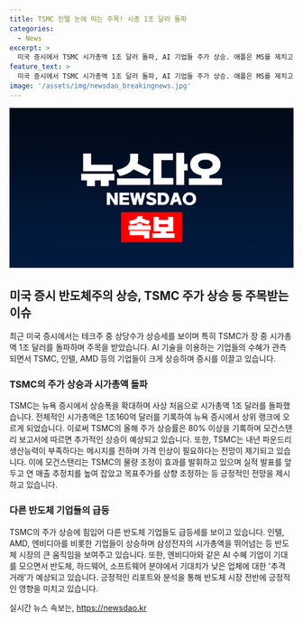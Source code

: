```yaml
---
title: TSMC 인텔 눈에 띄는 주목! 시총 1조 달러 돌파
categories:
  - News
excerpt: >
  미국 증시에서 TSMC 시가총액 1조 달러 돌파, AI 기업들 주가 상승. 애플은 MS를 제치고 시총 1위. TSMC는 시가총액 1조160억 달러 기록, 80% 이상 상승. 모건스탠리 보고서는 추가 상승 전망. TSMC 실적 발표를 앞두고 모건스탠리가 매출 추정치 상향, 물량 조정 효과 분석. ASML도 호재로 장중 1000유로 돌파, 46% 상승. 주요 반도체 기업들 주가 상승, 애플 시총 1위 탈환.
feature_text: >
  미국 증시에서 TSMC 시가총액 1조 달러 돌파, AI 기업들 주가 상승. 애플은 MS를 제치고 시총 1위. TSMC는 시가총액 1조160억 달러 기록, 80% 이상 상승. 모건스탠리 보고서는 추가 상승 전망. TSMC 실적 발표를 앞두고 모건스탠리가 매출 추정치 상향, 물량 조정 효과 분석. ASML도 호재로 장중 1000유로 돌파, 46% 상승. 주요 반도체 기업들 주가 상승, 애플 시총 1위 탈환.
image: '/assets/img/newsdao_breakingnews.jpg'
---
```


<p><img src="/assets/img/newsdao_breakingnews.jpg" alt="bookingtag 속보" /></p>

<h2 data-ke-size="size26">미국 증시 반도체주의 상승, TSMC 주가 상승 등 주목받는 이슈</h2>

<p data-ke-size="size16">최근 미국 증시에서는 테크주 중 상당수가 상승세를 보이며 특히 TSMC가 장 중 시가총액 1조 달러를 돌파하며 주목을 받았습니다. AI 기술을 이용하는 기업들의 수혜가 관측되면서 TSMC, 인텔, AMD 등의 기업들이 크게 상승하며 증시를 이끌고 있습니다.</p>

<h3 data-ke-size="size24">TSMC의 주가 상승과 시가총액 돌파</h3>

<p data-ke-size="size16">TSMC는 뉴욕 증시에서 상승폭을 확대하며 사상 처음으로 시가총액 1조 달러를 돌파했습니다. 전체적인 시가총액은 1조160억 달러를 기록하여 뉴욕 증시에서 상위 랭크에 오르게 되었습니다. 이로써 TSMC의 올해 주가 상승률은 80% 이상을 기록하며 모건스탠리 보고서에 따르면 추가적인 상승이 예상되고 있습니다. 또한, TSMC는 내년 파운드리 생산능력이 부족하다는 메시지를 전하며 가격 인상이 필요하다는 전망이 제기되고 있습니다. 이에 모건스탠리는 TSMC의 물량 조정이 효과를 발휘하고 있으며 실적 발표를 앞두고 연 매출 추정치를 높여 잡았고 목표주가를 상향 조정하는 등 긍정적인 전망을 제시하고 있습니다.</p>

<h3 data-ke-size="size24">다른 반도체 기업들의 급등</h3>

<p data-ke-size="size16">TSMC의 주가 상승에 힘입어 다른 반도체 기업들도 급등세를 보이고 있습니다. 인텔, AMD, 엔비디아를 비롯한 기업들이 상승하며 삼성전자의 시가총액을 뛰어넘는 등 반도체 시장의 큰 움직임을 보여주고 있습니다. 또한, 엔비디아와 같은 AI 수혜 기업이 기대를 모으면서 반도체, 하드웨어, 소프트웨어 분야에서 기대치가 낮은 업체에 대한 '추격 거래'가 예상되고 있습니다. 긍정적인 리포트와 분석을 통해 반도체 시장 전반에 긍정적인 영향을 미치고 있습니다.</p>
실시간 뉴스 속보는, <a href="https://newsdao.kr" rel="dofollow">https://newsdao.kr</a>


